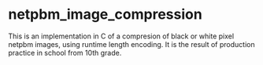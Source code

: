 # netpbm_image_compression
This is an implementation in C of a compresion of black or white pixel netpbm images, using runtime length encoding. It is the result of production practice in school from 10th grade.
